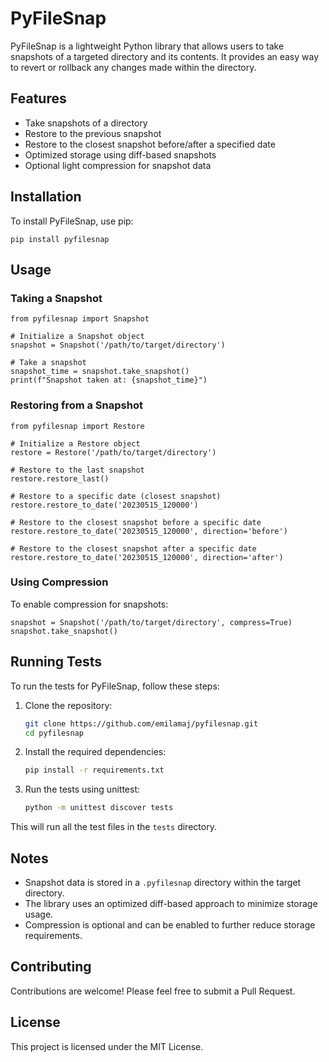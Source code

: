 # PyFileSnap

PyFileSnap is a lightweight Python library that allows users to take snapshots of a targeted directory and its contents. It provides an easy way to revert or rollback any changes made within the directory.

## Features

- Take snapshots of a directory
- Restore to the previous snapshot
- Restore to the closest snapshot before/after a specified date
- Optimized storage using diff-based snapshots
- Optional light compression for snapshot data

## Installation

To install PyFileSnap, use pip:

    pip install pyfilesnap

## Usage

### Taking a Snapshot

    from pyfilesnap import Snapshot

    # Initialize a Snapshot object
    snapshot = Snapshot('/path/to/target/directory')

    # Take a snapshot
    snapshot_time = snapshot.take_snapshot()
    print(f"Snapshot taken at: {snapshot_time}")

### Restoring from a Snapshot

    from pyfilesnap import Restore

    # Initialize a Restore object
    restore = Restore('/path/to/target/directory')

    # Restore to the last snapshot
    restore.restore_last()

    # Restore to a specific date (closest snapshot)
    restore.restore_to_date('20230515_120000')

    # Restore to the closest snapshot before a specific date
    restore.restore_to_date('20230515_120000', direction='before')

    # Restore to the closest snapshot after a specific date
    restore.restore_to_date('20230515_120000', direction='after')

### Using Compression

To enable compression for snapshots:

    snapshot = Snapshot('/path/to/target/directory', compress=True)
    snapshot.take_snapshot()

## Running Tests

To run the tests for PyFileSnap, follow these steps:

1. Clone the repository:
   ```bash
   git clone https://github.com/emilamaj/pyfilesnap.git
   cd pyfilesnap
   ```

2. Install the required dependencies:
   ```bash
   pip install -r requirements.txt
   ```

3. Run the tests using unittest:
   ```bash
   python -m unittest discover tests
   ```

This will run all the test files in the `tests` directory.

## Notes

- Snapshot data is stored in a `.pyfilesnap` directory within the target directory.
- The library uses an optimized diff-based approach to minimize storage usage.
- Compression is optional and can be enabled to further reduce storage requirements.

## Contributing

Contributions are welcome! Please feel free to submit a Pull Request.

## License

This project is licensed under the MIT License.
